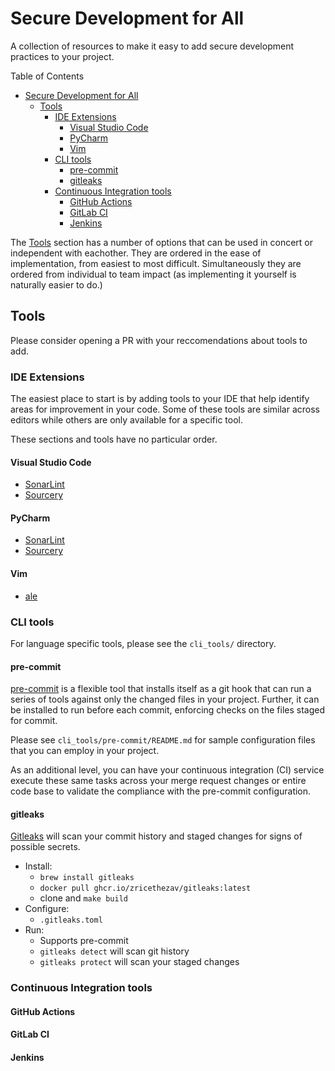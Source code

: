 # Secure Development for All

A collection of resources to make it easy to add secure development practices
to your project.

Table of Contents

- [Secure Development for All](#secure-development-for-all)
  - [Tools](#tools)
    - [IDE Extensions](#ide-extensions)
      - [Visual Studio Code](#visual-studio-code)
      - [PyCharm](#pycharm)
      - [Vim](#vim)
    - [CLI tools](#cli-tools)
      - [pre-commit](#pre-commit)
      - [gitleaks](#gitleaks)
    - [Continuous Integration tools](#continuous-integration-tools)
      - [GitHub Actions](#github-actions)
      - [GitLab CI](#gitlab-ci)
      - [Jenkins](#jenkins)

The [Tools](#tools) section has a number of options that can be used in
concert or independent with eachother. They are ordered in the ease of
implementation, from easiest to most difficult. Simultaneously they are
ordered from individual to team impact (as implementing it yourself is
naturally easier to do.)

## Tools

Please consider opening a PR with your reccomendations about tools to add.

### IDE Extensions

The easiest place to start is by adding tools to your IDE that help identify
areas for improvement in your code. Some of these tools are similar across
editors while others are only available for a specific tool.

These sections and tools have no particular order.

#### Visual Studio Code

* [SonarLint](https://www.sonarsource.com/products/sonarlint/)
* [Sourcery](https://sourcery.ai/)

#### PyCharm

* [SonarLint](https://www.sonarsource.com/products/sonarlint/)
* [Sourcery](https://sourcery.ai/)

#### Vim

* [ale](https://github.com/dense-analysis/ale)

### CLI tools

For language specific tools, please see the `cli_tools/` directory.

#### pre-commit

[pre-commit](https://pre-commit.com/) is a flexible tool that installs itself
as a git hook that can run a series of tools against only the changed files
in your project. Further, it can be installed to run before each commit,
enforcing checks on the files staged for commit.

Please see `cli_tools/pre-commit/README.md` for sample configuration files
that you can employ in your project.

As an additional level, you can have your continuous integration (CI) service
execute these same tasks across your merge request changes or entire code base
to validate the compliance with the pre-commit configuration.

#### gitleaks

[Gitleaks](https://github.com/gitleaks/gitleaks) will scan your commit history
and staged changes for signs of possible secrets.

* Install:
  * `brew install gitleaks`
  * `docker pull ghcr.io/zricethezav/gitleaks:latest`
  * clone and `make build`
* Configure:
  * `.gitleaks.toml`
* Run:
  * Supports pre-commit
  * `gitleaks detect` will scan git history
  * `gitleaks protect` will scan your staged changes

### Continuous Integration tools

#### GitHub Actions

#### GitLab CI

#### Jenkins
